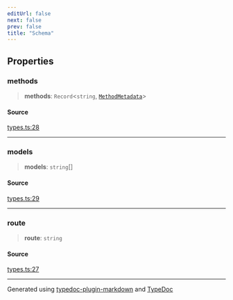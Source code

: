 ```yaml
---
editUrl: false
next: false
prev: false
title: "Schema"
---
```


## Properties

### methods

> **methods**: `Record`\<`string`, [`MethodMetadata`](/api/interfaces/methodmetadata/)\>

#### Source

[types.ts:28](https://github.com/dmdin/chord/blob/5f43e0e/src/types.ts#L28)

***

### models

> **models**: `string`[]

#### Source

[types.ts:29](https://github.com/dmdin/chord/blob/5f43e0e/src/types.ts#L29)

***

### route

> **route**: `string`

#### Source

[types.ts:27](https://github.com/dmdin/chord/blob/5f43e0e/src/types.ts#L27)

***

Generated using [typedoc-plugin-markdown](https://www.npmjs.com/package/typedoc-plugin-markdown) and [TypeDoc](https://typedoc.org/)
